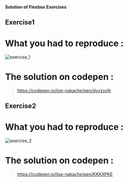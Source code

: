 #### Solution of Flexbox Exercises 

## Exercise1
# What you had to reproduce :

![exercise_1](https://github.com/devtlv/PY1_2019/blob/master/Week1/CSS/Exercises/Flexbox_Exercise/exercise_1.png)

# The solution on codepen : 
> https://codepen.io/lise-nakache/pen/dyyzxxN


## Exercise2
# What you had to reproduce :

![exercise_2](https://github.com/devtlv/PY1_2019/blob/master/Week1/CSS/Exercises/Flexbox_Exercise/exercise_2.png)

# The solution on codepen : 
> https://codepen.io/lise-nakache/pen/KKKXPKE
